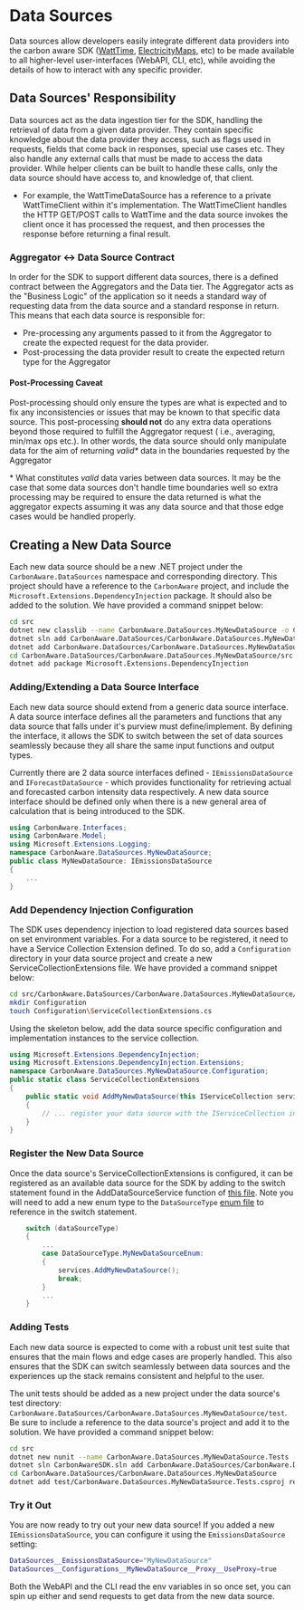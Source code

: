 # Data Sources

Data sources allow developers easily integrate different data providers into the
carbon aware SDK ([WattTime](https://www.wattime.org),
[ElectricityMaps](https://www.electricitymaps.com/), etc) to be made available
to all higher-level user-interfaces (WebAPI, CLI, etc), while avoiding the
details of how to interact with any specific provider.

## Data Sources' Responsibility

Data sources act as the data ingestion tier for the SDK, handling the retrieval
of data from a given data provider. They contain specific knowledge about the
data provider they access, such as flags used in requests, fields that come back
in responses, special use cases etc. They also handle any external calls that
must be made to access the data provider. While helper clients can be built to
handle these calls, only the data source should have access to, and knowledge
of, that client.

- For example, the WattTimeDataSource has a reference to a private
  WattTimeClient within it's implementation. The WattTimeClient handles the HTTP
  GET/POST calls to WattTime and the data source invokes the client once it has
  processed the request, and then processes the response before returning a
  final result.

### Aggregator <-> Data Source Contract

In order for the SDK to support different data sources, there is a defined
contract between the Aggregators and the Data tier. The Aggregator acts as the
"Business Logic" of the application so it needs a standard way of requesting
data from the data source and a standard response in return. This means that
each data source is responsible for:

- Pre-processing any arguments passed to it from the Aggregator to create the
  expected request for the data provider.
- Post-processing the data provider result to create the expected return type
  for the Aggregator

#### Post-Processing Caveat

Post-processing should only ensure the types are what is expected and to fix any
inconsistencies or issues that may be known to that specific data source. This
post-processing **should not** do any extra data operations beyond those
required to fulfill the Aggregator request ( i.e., averaging, min/max ops etc.).
In other words, the data source should only manipulate data for the aim of
returning _valid\*_ data in the boundaries requested by the Aggregator

\* What constitutes _valid_ data varies between data sources. It may be the case
that some data sources don't handle time boundaries well so extra processing may
be required to ensure the data returned is what the aggregator expects assuming
it was any data source and that those edge cases would be handled properly.

## Creating a New Data Source

Each new data source should be a new .NET project under the
`CarbonAware.DataSources` namespace and corresponding directory. This project
should have a reference to the `CarbonAware` project, and include the
`Microsoft.Extensions.DependencyInjection` package. It should also be added to
the solution. We have provided a command snippet below:

```bash
cd src
dotnet new classlib --name CarbonAware.DataSources.MyNewDataSource -o CarbonAware.DataSources/CarbonAware.DataSources.MyNewDataSource/src
dotnet sln add CarbonAware.DataSources/CarbonAware.DataSources.MyNewDataSource/src/CarbonAware.DataSources.MyNewDataSource.csproj
dotnet add CarbonAware.DataSources/CarbonAware.DataSources.MyNewDataSource/src/CarbonAware.DataSources.MyNewDataSource.csproj reference CarbonAware/src/CarbonAware.csproj
cd CarbonAware.DataSources/CarbonAware.DataSources.MyNewDataSource/src
dotnet add package Microsoft.Extensions.DependencyInjection
```

### Adding/Extending a Data Source Interface

Each new data source should extend from a generic data source interface. A data
source interface defines all the parameters and functions that any data source
that falls under it's purview must define/implement. By defining the interface,
it allows the SDK to switch between the set of data sources seamlessly because
they all share the same input functions and output types.

Currently there are 2 data source interfaces defined - `IEmissionsDataSource`
and `IForecastDataSource` - which provides functionality for retrieving actual
and forecasted carbon intensity data respectively. A new data source interface
should be defined only when there is a new general area of calculation that is
being introduced to the SDK.

```csharp
using CarbonAware.Interfaces;
using CarbonAware.Model;
using Microsoft.Extensions.Logging;
namespace CarbonAware.DataSources.MyNewDataSource;
public class MyNewDataSource: IEmissionsDataSource
{
    ...
}
```

### Add Dependency Injection Configuration

The SDK uses dependency injection to load registered data sources based on set
environment variables. For a data source to be registered, it need to have a
Service Collection Extension defined. To do so, add a `Configuration` directory
in your data source project and create a new ServiceCollectionExtensions file.
We have provided a command snippet below:

```sh
cd src/CarbonAware.DataSources/CarbonAware.DataSources.MyNewDataSource/src
mkdir Configuration
touch Configuration\ServiceCollectionExtensions.cs
```

Using the skeleton below, add the data source specific configuration and
implementation instances to the service collection.

```csharp
using Microsoft.Extensions.DependencyInjection;
using Microsoft.Extensions.DependencyInjection.Extensions;
namespace CarbonAware.DataSources.MyNewDataSource.Configuration;
public static class ServiceCollectionExtensions
{
    public static void AddMyNewDataSource(this IServiceCollection services)
    {
        // ... register your data source with the IServiceCollection instance
    }
}
```

### Register the New Data Source

Once the data source's ServiceCollectionExtensions is configured, it can be
registered as an available data source for the SDK by adding to the switch
statement found in the AddDataSourceService function of
[this file](../../src/CarbonAware.DataSources/CarbonAware.DataSources.Registration\Configuration\ServiceCollectionExtensions.cs).
Note you will need to add a new enum type to the `DataSourceType`
[enum file](../../src/CarbonAware.DataSources/CarbonAware.DataSources.Registration/Configuration/DataSourceType.cs)
to reference in the switch statement.

```csharp
    switch (dataSourceType)
    {
        ...
        case DataSourceType.MyNewDataSourceEnum:
        {
            services.AddMyNewDataSource();
            break;
        }
        ...
    }
```

### Adding Tests

Each new data source is expected to come with a robust unit test suite that
ensures that the main flows and edge cases are properly handled. This also
ensures that the SDK can switch seamlessly between data sources and the
experiences up the stack remains consistent and helpful to the user.

The unit tests should be added as a new project under the data source's test
directory:
`CarbonAware.DataSources/CarbonAware.DataSources.MyNewDataSource/test`. Be sure
to include a reference to the data source's project and add it to the solution.
We have provided a command snippet below:

```sh
cd src
dotnet new nunit --name CarbonAware.DataSources.MyNewDataSource.Tests -o CarbonAware.DataSources/CarbonAware.DataSources.MyNewDataSource/test
dotnet sln CarbonAwareSDK.sln add CarbonAware.DataSources/CarbonAware.DataSources.MyNewDataSource/test/CarbonAware.DataSources.MyNewDataSource.Tests.csproj
cd CarbonAware.DataSources/CarbonAware.DataSources.MyNewDataSource
dotnet add test/CarbonAware.DataSources.MyNewDataSource.Tests.csproj reference src/CarbonAware.DataSources.MyNewDataSource.csproj
```

### Try it Out

You are now ready to try out your new data source! If you added a new
`IEmissionsDataSource`, you can configure it using the `EmissionsDataSource`
setting:

```bash
DataSources__EmissionsDataSource="MyNewDataSource"
DataSources__Configurations__MyNewDataSource__Proxy__UseProxy=true
```

Both the WebAPI and the CLI read the env variables in so once set, you can spin
up either and send requests to get data from the new data source.
